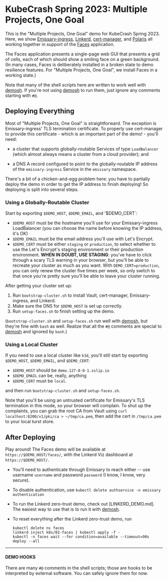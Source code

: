 # KubeCrash Spring 2023: Multiple Projects, One Goal

This is the "Multiple Projects, One Goal" demo for KubeCrash Spring 2023.
Here, we show [Emissary-ingress], [Linkerd], [cert-manager], and [Polaris] all
working together in support of the [Faces] application.

[Emissary-ingress]: https://www.getambassador.io/products/api-gateway
[Linkerd]: https://linkerd.io/
[cert-manager]: https://cert-manager.io/
[Polaris]: https://www.fairwinds.com/polaris
[Faces]: https://github.com/BuoyantIO/faces-demo

The Faces application presents a single-page web GUI that presents a grid of
cells, each of which should show a smiling face on a green background. (In
many cases, Faces is deliberately installed in a broken state to demo
resilience features. For "Multiple Projects, One Goal", we install Faces in a
working state.)

Note that many of the shell scripts here are written to work well with
[demosh]. If you're not using [demosh] to run them, just ignore any comments
starting with `#@`.

[demosh]: https://github.com/BuoyantIO/demosh

## Deploying Everything

Most of "Multiple Projects, One Goal" is straightforward. The exception is
Emissary-ingress' TLS termination certificate. To properly use cert-manager to
provide this certificate - which is an important part of the demo! - you'll
need:

- a cluster that supports globally-routable Services of type `LoadBalancer`
  (which almost always means a cluster from a cloud provider); and

- a DNS A record configured to point to the globally-routable IP address of
  the `emissary-ingress` Service in the `emissary` namespace.

There's a bit of a chicken-and-egg problem here: you have to partially deploy
the demo in order to get the IP address to finish deploying! So deploying is
split into several steps.

### Using a Globally-Routable Cluster

Start by exporting `$DEMO_HOST`, `$DEMO_EMAIL`, and '$DEMO_CERT`:

- `$DEMO_HOST` must be the hostname you'll use for your Emissary-ingress
  LoadBalancer (you can choose the name before knowing the IP address, it's
  OK)
- `$DEMO_EMAIL` must be the email address you'll use with Let's Encrypt.
- `$DEMO_CERT` must be either `staging` or `production`, to select whether to
  use the Let's Encrypt's staging environment or their production environment.
  **WHEN IN DOUBT, USE STAGING**: you've have to click through a scary TLS
  warning in your browser, but you'll be able to recreate your cluster as much
  as you want. With `DEMO_CERT=production`, you can only renew the cluster
  five times per week, so only switch to that once you're pretty sure you'll
  be able to leave your cluster running.

After getting your cluster set up:

1. Run `bootstrap-cluster.sh` to install Vault, cert-manager,
   Emissary-ingress, and Linkerd.
2. Make sure the DNS for `$DEMO_HOST` is set up correctly.
3. Run `setup-faces.sh` to finish setting up the demo.

(`bootstrap-cluster.sh` and `setup-faces.sh` run well with [demosh], but
they're fine with `bash` as well. Realize that all the `#@` comments are
special to [demosh] and ignored by `bash`.)

### Using a Local Cluster

If you need to use a local cluster like `k3d`, you'll still start by exporting
`$DEMO_HOST`, `$DEMO_EMAIL`, and `$DEMO_CERT`:

- `$DEMO_HOST` should be `demo.127-0-0-1.sslip.io`
- `$DEMO_EMAIL` can be, really, anything
- `$DEMO_CERT` must be `local`.

and then run `bootstrap-cluster.sh` and `setup-faces.sh`.

Note that you'll be using an untrusted certificate for Emissary's TLS
termination in this mode, so your browser will complain. To shut up the
complaints, you can grab the root CA from Vault using
`curl localhost:8200/v1/pki/ca > ~/tmp/ca.pem`, then add the cert in
`/tmp/ca.pem` to your local turst store.

## After Deploying

Play around! The Faces demo will be available at `https://$DEMO_HOST/faces/`,
with the Linkerd Viz dashboard at `https://$DEMO_HOST/`.

- You'll need to authenticate through Emissary to reach either -- use username
  `username` and password `password` (I know, I know, very secure).

- To disable authentication, use `kubectl delete authservice -n emissary
  authentication`

- To run the Linkerd zero-trust demo, check out [LINKERD_DEMO.md]. The easiest
  way to use that is to run it with [demosh].

- To reset everything after the Linkerd zero-trust demo, run

   ```
   kubectl delete ns faces
   linkerd inject k8s/02-faces | kubectl apply -f -
   kubectl -n faces wait --for condition=available --timeout=90s deploy --all
   ```

[Linkerd]: https://linkerd.io
[Emissary-ingress]: https://www.getambassador.io/docs/emissary/
[DEMO.md]: DEMO.md
[demosh]: https://github.com/BuoyantIO/demosh
[Polaris]: https://polaris.docs.fairwinds.com
[cert-manager]: https://cert-manager.io
---

#### DEMO HOOKS

There are many `#@` comments in the shell scripts; those are hooks to be
interpreted by external software. You can safely ignore them for now.
